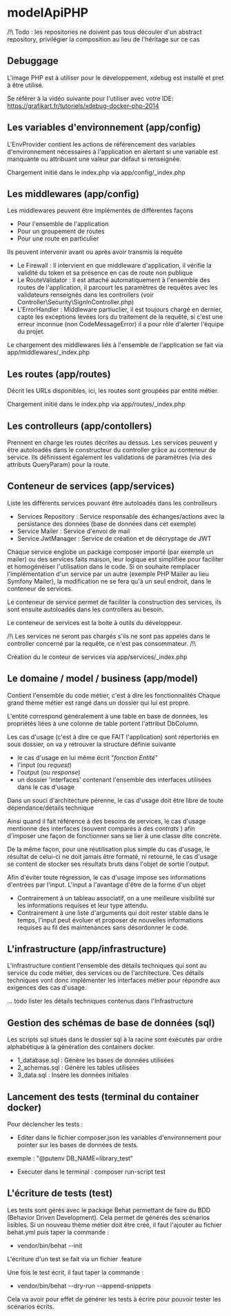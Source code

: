 # modelApiPHP

/!\ Todo : les repositories ne doivent pas tous découler d'un abstract repository, privilégier la composition au lieu de l'héritage sur ce cas


## Debuggage

L'image PHP est à utiliser pour le développement, xdebug est installé et pret à être utilisé.

Se référer à la vidéo suivante pour l'utiliser avec votre IDE: https://grafikart.fr/tutoriels/xdebug-docker-php-2014

## Les variables d'environnement (app/config)

L'EnvProvider contient les actions de référencement des variables d'environnement nécessaires à l'application en alertant si une variable est manquante ou attribuant une valeur par défaut si renseignée.

Chargement initié dans le index.php via app/config/_index.php


## Les middlewares (app/config)

Les middlewares peuvent être implémentés de différentes façons

- Pour l'ensemble de l'application
- Pour un groupement de routes
- Pour une route en particulier

Ils peuvent intervenir avant ou après avoir transmis la requête

- Le Firewall : Il intervient en que middleware d'application, il vérifie la validité du token et sa présence en cas de route non publique
- Le RouteValidator : Il est attaché automatiquement à l'ensemble des routes de l'application, il parcourt les paramètres de requêtes avec les validateurs renseignés dans les controllers (voir Controller\Security\SignInController.php)
- L'ErrorHandler : Middleware partiuclier, il est toujours chargé en dernier, capte les exceptions levées lors du traitement de la requête, si c'est une erreur inconnue (non CodeMessageError) il a pour rôle d'alerter l'équipe du projet.

Le chargement des middlewares liés à l'ensemble de l'application se fait via app/middlewares/_index.php


## Les routes (app/routes)

Décrit les URLs disponibles, ici, les routes sont groupées par entité métier.

Chargement initié dans le index.php via app/routes/_index.php


## Les controlleurs (app/contollers)

Prennent en charge les routes décrites au dessus.
Les services peuvent y être autoloadés dans le constructeur du controller grâce au conteneur de service.
Ils définissent également les validations de paramètres (via des attributs QueryParam) pour la route.


## Conteneur de services (app/services)

Liste les différents services pouvant être autoloadés dans les controlleurs

- Services Repository : Service responsable des échanges/actions avec la persistance des données (base de données dans cet exemple)
- Service Mailer : Service d'envoi de mail
- Service JwtManager : Service de création et de décryptage de JWT

Chaque service englobe un package composer importé (par exemple un mailer) ou des services faits maison, leur logique est simplifiée pour faciliter et homogénéiser l'utilisation dans le code. Si on souhaite remplacer l'implémentation d'un service par un autre (exemple PHP Mailer au lieu Symfony Mailer), la modification ne se fera qu'à un seul endroit, dans le conteneur de services.

Le conteneur de service permet de faciliter la construction des services, ils sont ensuite autoloadés dans les controllers au besoin.

Le conteneur de services est la boite à outils du développeur.

/!\ Les services ne seront pas chargés s'ils ne sont pas appelés dans le controller concerné par la requête, ce n'est pas consommateur. /!\

Création du le conteur de services via app/services/_index.php


## Le domaine / model / business (app/model)

Contient l'ensemble du code métier, c'est à dire les fonctionnalités
Chaque grand thème métier est rangé dans un dossier qui lui est propre.

L'entité correspond généralement à une table en base de données, les propriétés liées à une colonne de table portent l'attribut DbColumn.

Les cas d'usage (c'est à dire ce que FAIT l'application) sont répertoriés en sous dossier, on va y retrouver la structure définie suivante

- le cas d'usage en lui même écrit "*fonction* *Entité*"
- l'input (ou *request*)
- l'output (ou *response*)
- un dossier 'interfaces' contenant l'ensemble des interfaces utilisées dans le cas d'usage

Dans un souci d'architecture pérenne, le cas d'usage doit être libre de toute dépendance/détails technique

Ainsi quand il fait référence à des besoins de services, le cas d'usage mentionne des interfaces (souvent comparés à des *contrats* ) afin d'imposer une façon de fonctionner sans se lier à une classe dite concrète.

De la même façon, pour une réutilisation plus simple du cas d'usage, le résultat de celui-ci ne doit jamais être formaté, ni retourné, le cas d'usage se content de stocker ses résultats bruts dans l'objet de sortie l'output.

Afin d'éviter toute régression, le cas d'usage impose ses informations d'entrées par l'input. L'input a l'avantage d'être de la forme d'un objet

- Contrairement à un tableau associatif, on a une meilleure visibilité sur les informations requises et leur type attendu.
- Contrairement à une liste d'arguments qui doit rester stable dans le temps, l'input peut évoluer et proposer de nouvelles informations requises au fil des maintenances sans désordonner le code.

## L'infrastructure (app/infrastructure)

L'infrastructure contient l'ensemble des détails techniques qui sont au service du code métier, des services ou de l'architecture.
Ces détails techniques vont donc implémenter les interfaces métier pour répondre aux exigences des cas d'usage.

... todo lister les  détails techniques contenus dans l'Infrastructure

## Gestion des schémas de base de données (sql)

Les scripts sql situés dans le dossier sql à la racine sont éxécutés par ordre alphabétique à la génération des containers docker.

- 1_database.sql : Génère les bases de données utilisées
- 2_schemas.sql : Génère les tables utilisées
- 3_data.sql : Insère les données initiales


## Lancement des tests (terminal du container docker)

Pour déclencher les tests :

- Editer dans le fichier composer.json les variables d'environnement pour pointer sur les bases de données de tests.

exemple : "@putenv DB_NAME=library_test"

- Executer dans le terminal : composer run-script test


## L'écriture de tests (test)

Les tests sont gérés avec le package Behat permettant de faire du BDD (Behavior Driven Development).
Cela permet de générés des scénarios lisibles.
Si un nouveau thème métier doit être créé, il faut l'ajouter au fichier behat.yml puis taper la commande :
- vendor/bin/behat --init

L'écriture d'un test se fait via un fichier .feature

Une fois le test écrit, il faut taper la commande : 
- vendor/bin/behat --dry-run --append-snippets

Cela va avoir pour effet de générer les tests à écrire pour pouvoir tester les scénarios écrits.
